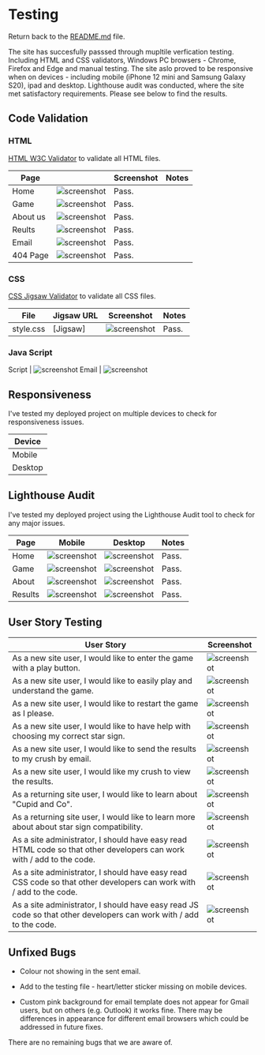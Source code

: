 # Testing

Return back to the [README.md](README.md) file.

The site has succesfully passsed through mupltile verfication testing. Including HTML and CSS validators, Windows PC browsers - Chrome, Firefox and Edge and manual testing. The site aslo proved to be responsive when on devices - including mobile (iPhone 12 mini and Samsung Galaxy S20), ipad and desktop. Lighthouse audit was conducted, where the site met satisfactory requirements. Please see below to find the results. 

## Code Validation

### HTML

[HTML W3C Validator](https://validator.w3.org) to validate all HTML files.


| Page | | Screenshot | Notes |
| --- | --- | --- | --- |
| Home | ![screenshot](/documentation/validators/htmls/index.html.png) | Pass.|
| Game | ![screenshot](/documentation/validators/htmls/game.html.png) | Pass. |
| About us | ![screenshot](/documentation/validators/htmls/about.html.png) | Pass.|
| Reults | ![screenshot](/documentation/validators/htmls/results.html.png) | Pass. |
| Email | ![screenshot](/documentation/validators/htmls/emailTemplate.html.png) | Pass.|
| 404 Page |  ![screenshot](/documentation/validators/htmls/404.html.png) | Pass. |


### CSS

 [CSS Jigsaw Validator](https://jigsaw.w3.org/css-validator) to validate all CSS files.

| File | Jigsaw URL | Screenshot | Notes |
| --- | --- | --- | --- |
| style.css | [Jigsaw]|![screenshot](/documentation/validators/css/styles.css.png) | Pass. |

### Java Script

 Script | ![screenshot](/documentation/validators/js/script.js.png)
 Email | ![screenshot](/documentation/validators/js/email.js.png)

## Responsiveness

I've tested my deployed project on multiple devices to check for responsiveness issues.

| Device | 
| --- | 
| Mobile | ![screenshot](/documentation/testing/responsiveness-iphoneSEjpg.jpg) | ![screenshot](/documentation/testing/responsiveness-iphone12-pro.jpg) | Works as expected |
| Desktop| ![screenshot](/documentation/testing/responsiveness-17inch-laptop.jpg) | ![screenshot](/documentation/testing/responsiveness-20inch-desktop.jpg) | Works as expected |


## Lighthouse Audit

I've tested my deployed project using the Lighthouse Audit tool to check for any major issues.

| Page | Mobile | Desktop | Notes |
| --- | --- | --- | --- |
| Home | ![screenshot](/documentation/validators/lighthouse/index_mobile.png) | ![screenshot](/documentation/validators/lighthouse/index_desktop.png) | Pass. |
| Game | ![screenshot](/documentation/validators/lighthouse/about_mobile.png) | ![screenshot](/documentation/validators/lighthouse/game_desktop.png) | Pass.  |
| About | ![screenshot](/documentation/validators/lighthouse/about_mobile.png) | ![screenshot](/documentation/validators/lighthouse/about_desktop.png) | Pass. |
| Results | ![screenshot](/documentation/validators/lighthouse/results_mobile.png) | ![screenshot](/documentation/validators/lighthouse/results_desktop.png) | Pass. |


## User Story Testing


| User Story | Screenshot |
| --- | --- |
| As a new site user, I would like to enter the game with a play button. | ![screenshot](/documentation/validators/user-story/home-page-story.png) |
| As a new site user, I would like to easily play and understand the game. | ![screenshot](/documentation/validators/user-story/game-story.png) |
| As a new site user, I would like to restart the game as I please.| ![screenshot](/documentation/validators/user-story/restart-story.png) |
| As a new site user, I would like to have help with choosing my correct star sign.| ![screenshot](/documentation/validators/user-story/sign-help-story.png) |
| As a new site user, I would like to send the results to my crush by email.| ![screenshot](/documentation/validators/user-story/send-email-story.png) |
| As a new site user, I would like my crush to view the results.| ![screenshot](/documentation/readme/features/feature-email-template.jpg) |
| As a returning site user, I would like to learn about "Cupid and Co".| ![screenshot](/documentation/validators/lighthouse/about_mobile.png) |
| As a returning site user, I would like to learn more about about star sign compatibility.| ![screenshot](/documentation/validators/user-story/results-story.png) |
| As a site administrator, I should have easy read HTML code so that other developers can work with / add to the code. | ![screenshot](/documentation/validators/htmls/index.html.png) |
|  As a site administrator, I should have easy read CSS code so that other developers can work with / add to the code. | ![screenshot](/documentation/validators/css/styles.css.png) |
|  As a site administrator, I should have easy read JS code so that other developers can work with / add to the code. | ![screenshot](/documentation/validators/js/script.js.png) |

## Unfixed Bugs

- Colour not showing in the sent email. 

- Add to the testing file - heart/letter sticker missing on mobile devices.

- Custom pink background for email template does not appear for Gmail users, but on others (e.g. Outlook) it works fine. There may be differences in appearance for different email browsers which could be addressed in future fixes.

There are no remaining bugs that we are aware of.